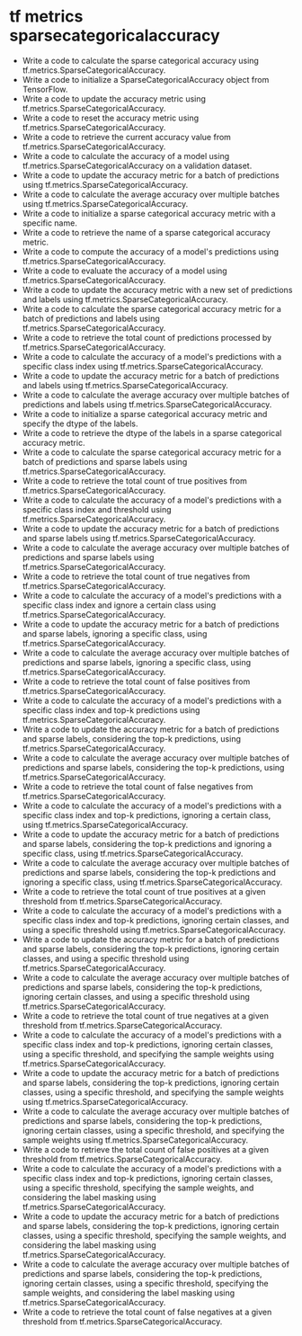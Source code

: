 # tf metrics sparsecategoricalaccuracy

- Write a code to calculate the sparse categorical accuracy using tf.metrics.SparseCategoricalAccuracy.
- Write a code to initialize a SparseCategoricalAccuracy object from TensorFlow.
- Write a code to update the accuracy metric using tf.metrics.SparseCategoricalAccuracy.
- Write a code to reset the accuracy metric using tf.metrics.SparseCategoricalAccuracy.
- Write a code to retrieve the current accuracy value from tf.metrics.SparseCategoricalAccuracy.
- Write a code to calculate the accuracy of a model using tf.metrics.SparseCategoricalAccuracy on a validation dataset.
- Write a code to update the accuracy metric for a batch of predictions using tf.metrics.SparseCategoricalAccuracy.
- Write a code to calculate the average accuracy over multiple batches using tf.metrics.SparseCategoricalAccuracy.
- Write a code to initialize a sparse categorical accuracy metric with a specific name.
- Write a code to retrieve the name of a sparse categorical accuracy metric.
- Write a code to compute the accuracy of a model's predictions using tf.metrics.SparseCategoricalAccuracy.
- Write a code to evaluate the accuracy of a model using tf.metrics.SparseCategoricalAccuracy.
- Write a code to update the accuracy metric with a new set of predictions and labels using tf.metrics.SparseCategoricalAccuracy.
- Write a code to calculate the sparse categorical accuracy metric for a batch of predictions and labels using tf.metrics.SparseCategoricalAccuracy.
- Write a code to retrieve the total count of predictions processed by tf.metrics.SparseCategoricalAccuracy.
- Write a code to calculate the accuracy of a model's predictions with a specific class index using tf.metrics.SparseCategoricalAccuracy.
- Write a code to update the accuracy metric for a batch of predictions and labels using tf.metrics.SparseCategoricalAccuracy.
- Write a code to calculate the average accuracy over multiple batches of predictions and labels using tf.metrics.SparseCategoricalAccuracy.
- Write a code to initialize a sparse categorical accuracy metric and specify the dtype of the labels.
- Write a code to retrieve the dtype of the labels in a sparse categorical accuracy metric.
- Write a code to calculate the sparse categorical accuracy metric for a batch of predictions and sparse labels using tf.metrics.SparseCategoricalAccuracy.
- Write a code to retrieve the total count of true positives from tf.metrics.SparseCategoricalAccuracy.
- Write a code to calculate the accuracy of a model's predictions with a specific class index and threshold using tf.metrics.SparseCategoricalAccuracy.
- Write a code to update the accuracy metric for a batch of predictions and sparse labels using tf.metrics.SparseCategoricalAccuracy.
- Write a code to calculate the average accuracy over multiple batches of predictions and sparse labels using tf.metrics.SparseCategoricalAccuracy.
- Write a code to retrieve the total count of true negatives from tf.metrics.SparseCategoricalAccuracy.
- Write a code to calculate the accuracy of a model's predictions with a specific class index and ignore a certain class using tf.metrics.SparseCategoricalAccuracy.
- Write a code to update the accuracy metric for a batch of predictions and sparse labels, ignoring a specific class, using tf.metrics.SparseCategoricalAccuracy.
- Write a code to calculate the average accuracy over multiple batches of predictions and sparse labels, ignoring a specific class, using tf.metrics.SparseCategoricalAccuracy.
- Write a code to retrieve the total count of false positives from tf.metrics.SparseCategoricalAccuracy.
- Write a code to calculate the accuracy of a model's predictions with a specific class index and top-k predictions using tf.metrics.SparseCategoricalAccuracy.
- Write a code to update the accuracy metric for a batch of predictions and sparse labels, considering the top-k predictions, using tf.metrics.SparseCategoricalAccuracy.
- Write a code to calculate the average accuracy over multiple batches of predictions and sparse labels, considering the top-k predictions, using tf.metrics.SparseCategoricalAccuracy.
- Write a code to retrieve the total count of false negatives from tf.metrics.SparseCategoricalAccuracy.
- Write a code to calculate the accuracy of a model's predictions with a specific class index and top-k predictions, ignoring a certain class, using tf.metrics.SparseCategoricalAccuracy.
- Write a code to update the accuracy metric for a batch of predictions and sparse labels, considering the top-k predictions and ignoring a specific class, using tf.metrics.SparseCategoricalAccuracy.
- Write a code to calculate the average accuracy over multiple batches of predictions and sparse labels, considering the top-k predictions and ignoring a specific class, using tf.metrics.SparseCategoricalAccuracy.
- Write a code to retrieve the total count of true positives at a given threshold from tf.metrics.SparseCategoricalAccuracy.
- Write a code to calculate the accuracy of a model's predictions with a specific class index and top-k predictions, ignoring certain classes, and using a specific threshold using tf.metrics.SparseCategoricalAccuracy.
- Write a code to update the accuracy metric for a batch of predictions and sparse labels, considering the top-k predictions, ignoring certain classes, and using a specific threshold using tf.metrics.SparseCategoricalAccuracy.
- Write a code to calculate the average accuracy over multiple batches of predictions and sparse labels, considering the top-k predictions, ignoring certain classes, and using a specific threshold using tf.metrics.SparseCategoricalAccuracy.
- Write a code to retrieve the total count of true negatives at a given threshold from tf.metrics.SparseCategoricalAccuracy.
- Write a code to calculate the accuracy of a model's predictions with a specific class index and top-k predictions, ignoring certain classes, using a specific threshold, and specifying the sample weights using tf.metrics.SparseCategoricalAccuracy.
- Write a code to update the accuracy metric for a batch of predictions and sparse labels, considering the top-k predictions, ignoring certain classes, using a specific threshold, and specifying the sample weights using tf.metrics.SparseCategoricalAccuracy.
- Write a code to calculate the average accuracy over multiple batches of predictions and sparse labels, considering the top-k predictions, ignoring certain classes, using a specific threshold, and specifying the sample weights using tf.metrics.SparseCategoricalAccuracy.
- Write a code to retrieve the total count of false positives at a given threshold from tf.metrics.SparseCategoricalAccuracy.
- Write a code to calculate the accuracy of a model's predictions with a specific class index and top-k predictions, ignoring certain classes, using a specific threshold, specifying the sample weights, and considering the label masking using tf.metrics.SparseCategoricalAccuracy.
- Write a code to update the accuracy metric for a batch of predictions and sparse labels, considering the top-k predictions, ignoring certain classes, using a specific threshold, specifying the sample weights, and considering the label masking using tf.metrics.SparseCategoricalAccuracy.
- Write a code to calculate the average accuracy over multiple batches of predictions and sparse labels, considering the top-k predictions, ignoring certain classes, using a specific threshold, specifying the sample weights, and considering the label masking using tf.metrics.SparseCategoricalAccuracy.
- Write a code to retrieve the total count of false negatives at a given threshold from tf.metrics.SparseCategoricalAccuracy.